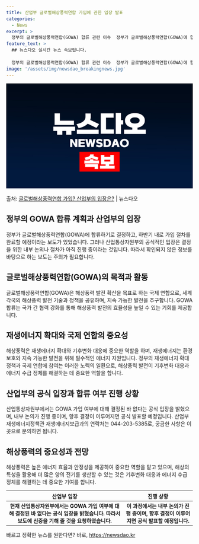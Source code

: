 ```yaml
---
title: 산업부 글로벌해상풍력연합 가입에 관한 입장 발표
categories:
  - News
excerpt: >
  정부의 글로벌해상풍력연합(GOWA) 합류 관련 이슈  정부가 글로벌해상풍력연합(GOWA)에 합류할 계획이라고…
feature_text: >
  ## 뉴스다오 실시간 뉴스 속보입니다.

  정부의 글로벌해상풍력연합(GOWA) 합류 관련 이슈  정부가 글로벌해상풍력연합(GOWA)에 합류할 계획이라고…
image: '/assets/img/newsdao_breakingnews.jpg'
---
```


![뉴스다오 속보](/assets/img/newsdao_breakingnews.jpg)

<p>출처: <a href="https://newsdao.kr/4668" rel="dofollow">글로벌해상풍력연합 가입? 산업부의 입장은?</a> | 뉴스다오</p>

<h2 data-ke-size="size26">정부의 GOWA 합류 계획과 산업부의 입장</h2>
<p data-ke-size="size16">정부가 글로벌해상풍력연합(GOWA)에 합류하기로 결정하고, 하반기 내로 가입 절차를 완료할 예정이라는 보도가 있었습니다. 그러나 산업통상자원부의 공식적인 입장은 결정을 위한 내부 논의나 절차가 아직 진행 중이라는 것입니다. 따라서 확인되지 않은 정보를 바탕으로 하는 보도는 주의가 필요합니다.</p>

<h2 data-ke-size="size26">글로벌해상풍력연합(GOWA)의 목적과 활동</h2>
<p data-ke-size="size16">글로벌해상풍력연합(GOWA)은 해상풍력 발전 확산을 목표로 하는 국제 연합으로, 세계 각국의 해상풍력 발전 기술과 정책을 공유하며, 지속 가능한 발전을 추구합니다. GOWA 합류는 국가 간 협력 강화를 통해 해상풍력 발전의 효율성을 높일 수 있는 기회를 제공합니다.</p>

<h2 data-ke-size="size26">재생에너지 확대와 국제 연합의 중요성</h2>
<p data-ke-size="size16">해상풍력은 재생에너지 확대와 기후변화 대응에 중요한 역할을 하며, 재생에너지는 환경 보호와 지속 가능한 발전을 위해 필수적인 에너지 자원입니다. 정부의 재생에너지 확대 정책과 국제 연합에 참여는 이러한 노력의 일환으로, 해상풍력 발전이 기후변화 대응과 에너지 수급 정체를 해결하는 데 중요한 역할을 합니다.</p>

<h2 data-ke-size="size26">산업부의 공식 입장과 합류 여부 진행 상황</h2>
<p data-ke-size="size16">산업통상자원부에서는 GOWA 가입 여부에 대해 결정된 바 없다는 공식 입장을 밝혔으며, 내부 논의가 진행 중이며, 향후 결정이 이루어지면 공식 발표할 예정입니다. 산업부 재생에너지정책관 재생에너지보급과의 연락처는 044-203-5385로, 궁금한 사항은 이곳으로 문의하면 됩니다.</p>

<h2 data-ke-size="size26">해상풍력의 중요성과 전망</h2>
<p data-ke-size="size16">해상풍력은 높은 에너지 효율과 안정성을 제공하여 중요한 역할을 맡고 있으며, 해상의 특성을 활용해 더 많은 양의 전기를 생산할 수 있는 것은 기후변화 대응과 에너지 수급 정체를 해결하는 데 중요한 기여를 합니다.</p>

<table>
	<thead>
		<tr>
			<th>산업부 입장</th>
			<th>진행 상황</th>
		</tr>
	</thead>
	<tbody>
		<tr>
			<td style="text-align: center; height: 17px;"><b>현재 산업통상자원부에서는 GOWA 가입 여부에 대해 결정된 바 없다는 공식 입장을 밝혔습니다. 따라서 보도에 신중을 기해 줄 것을 요청하였습니다.</b></td>
			<td style="text-align: center; height: 17px;"><b>이 과정에서는 내부 논의가 진행 중이며, 향후 결정이 이루어지면 공식 발표할 예정입니다.</b></td>
		</tr>
	</tbody>
</table> 

빠르고 정확한 뉴스를 원한다면? 바로, <a href="https://newsdao.kr" rel="dofollow">https://newsdao.kr</a>


